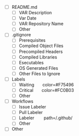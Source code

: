 * [ ] README.md  
  * [ ] VAR Description  
  * [ ] Var Date  
  * [ ] VAR Repository Name  
  * [ ] Other  
  
* [ ] .gitignore  
  * [ ] Prerequisites  
  * [ ] Compiled Object Files  
  * [ ] Precompiled Headers  
  * [ ] Compiled Libraries  
  * [ ] Esecutables  
  * [ ] OS Generated Files  
  * [ ] Other Files to Ignore  
  
* [ ] Labels  
  * [ ] Waiting &nbsp; &nbsp; &nbsp; color=#F75496  
  * [ ] Critical &nbsp; &nbsp; &nbsp; color=#FC0B03  
  * [ ] Other  

* [ ] Workflows  
  * [ ] Issue Labeler  
  * [ ] Pull Labeler  
  * [ ] Labeler &nbsp; &nbsp;&nbsp; &nbsp; path=/.github/  
  * [ ] Other  
  
* [ ] Other  
